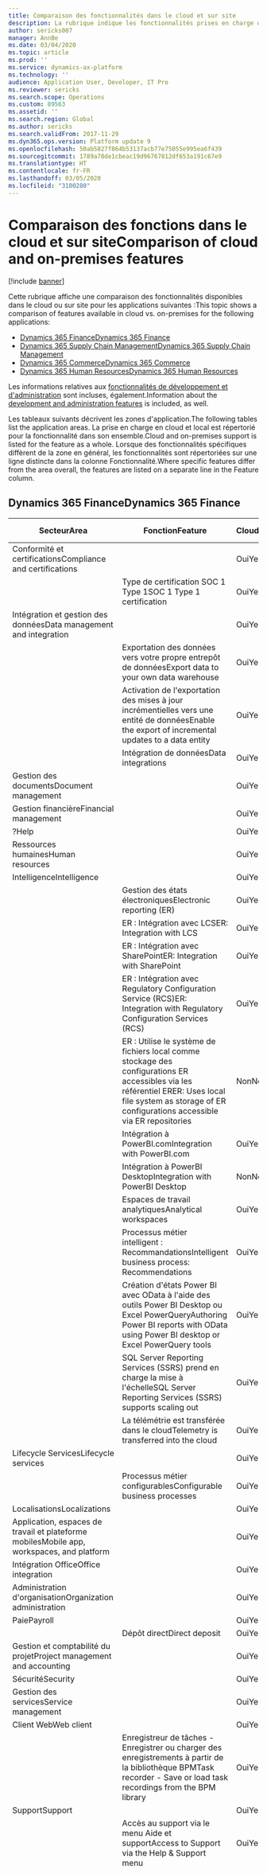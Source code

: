 ```yaml
---
title: Comparaison des fonctionnalités dans le cloud et sur site
description: La rubrique indique les fonctionnalités prises en charge dans le cloud et sur site.
author: sericks007
manager: AnnBe
ms.date: 03/04/2020
ms.topic: article
ms.prod: ''
ms.service: dynamics-ax-platform
ms.technology: ''
audience: Application User, Developer, IT Pro
ms.reviewer: sericks
ms.search.scope: Operations
ms.custom: 89563
ms.assetid: ''
ms.search.region: Global
ms.author: sericks
ms.search.validFrom: 2017-11-29
ms.dyn365.ops.version: Platform update 9
ms.openlocfilehash: 50ab5827f864b53137acb77e75055e995ea6f439
ms.sourcegitcommit: 1789a78de1cbeac19d96767812df653a191c67e9
ms.translationtype: HT
ms.contentlocale: fr-FR
ms.lasthandoff: 03/05/2020
ms.locfileid: "3100280"
---
```

# <a name="comparison-of-cloud-and-on-premises-features"></a><span data-ttu-id="7991a-103">Comparaison des fonctions dans le cloud et sur site</span><span class="sxs-lookup"><span data-stu-id="7991a-103">Comparison of cloud and on-premises features</span></span>

[!include [banner](../includes/banner.md)]

<span data-ttu-id="7991a-104">Cette rubrique affiche une comparaison des fonctionnalités disponibles dans le cloud ou sur site pour les applications suivantes :</span><span class="sxs-lookup"><span data-stu-id="7991a-104">This topic shows a comparison of features available in cloud vs. on-premises for the following applications:</span></span>

- [<span data-ttu-id="7991a-105">Dynamics 365 Finance</span><span class="sxs-lookup"><span data-stu-id="7991a-105">Dynamics 365 Finance</span></span>](cloud-prem-comparison.md#dynamics-365-finance)
- [<span data-ttu-id="7991a-106">Dynamics 365 Supply Chain Management</span><span class="sxs-lookup"><span data-stu-id="7991a-106">Dynamics 365 Supply Chain Management</span></span>](cloud-prem-comparison.md#dynamics-365-supply-chain-management)
- [<span data-ttu-id="7991a-107">Dynamics 365 Commerce</span><span class="sxs-lookup"><span data-stu-id="7991a-107">Dynamics 365 Commerce</span></span>](cloud-prem-comparison.md#dynamics-365-commerce)
- [<span data-ttu-id="7991a-108">Dynamics 365 Human Resources</span><span class="sxs-lookup"><span data-stu-id="7991a-108">Dynamics 365 Human Resources</span></span>](cloud-prem-comparison.md#dynamics-365-human-resources)

<span data-ttu-id="7991a-109">Les informations relatives aux [fonctionnalités de développement et d'administration](cloud-prem-comparison.md#development-and-administration-features) sont incluses, également.</span><span class="sxs-lookup"><span data-stu-id="7991a-109">Information about the [development and administration features](cloud-prem-comparison.md#development-and-administration-features) is included, as well.</span></span>

<span data-ttu-id="7991a-110">Les tableaux suivants décrivent les zones d'application.</span><span class="sxs-lookup"><span data-stu-id="7991a-110">The following tables list the application areas.</span></span> <span data-ttu-id="7991a-111">La prise en charge en cloud et local est répertorié pour la fonctionnalité dans son ensemble.</span><span class="sxs-lookup"><span data-stu-id="7991a-111">Cloud and on-premises support is listed for the feature as a whole.</span></span> <span data-ttu-id="7991a-112">Lorsque des fonctionnalités spécifiques diffèrent de la zone en général, les fonctionnalités sont répertoriées sur une ligne distincte dans la colonne Fonctionnalité.</span><span class="sxs-lookup"><span data-stu-id="7991a-112">Where specific features differ from the area overall, the features are listed on a separate line in the Feature column.</span></span>

## <a name="dynamics-365-finance"></a><span data-ttu-id="7991a-113">Dynamics 365 Finance</span><span class="sxs-lookup"><span data-stu-id="7991a-113">Dynamics 365 Finance</span></span>

| <span data-ttu-id="7991a-114">**Secteur**</span><span class="sxs-lookup"><span data-stu-id="7991a-114">**Area**</span></span>             | <span data-ttu-id="7991a-115">**Fonction**</span><span class="sxs-lookup"><span data-stu-id="7991a-115">**Feature**</span></span>                | <span data-ttu-id="7991a-116">**Cloud**</span><span class="sxs-lookup"><span data-stu-id="7991a-116">**Cloud**</span></span> | <span data-ttu-id="7991a-117">**Sur site**</span><span class="sxs-lookup"><span data-stu-id="7991a-117">**On-premises**</span></span> |
|---------------------|-----------------------------|-----------|-----------------|
| <span data-ttu-id="7991a-118">Conformité et certifications</span><span class="sxs-lookup"><span data-stu-id="7991a-118">Compliance and certifications</span></span>        |                                                                                           | <span data-ttu-id="7991a-119">Oui</span><span class="sxs-lookup"><span data-stu-id="7991a-119">Yes</span></span>       | <span data-ttu-id="7991a-120">Oui</span><span class="sxs-lookup"><span data-stu-id="7991a-120">Yes</span></span>             |
|                                      | <span data-ttu-id="7991a-121">Type de certification SOC 1 Type 1</span><span class="sxs-lookup"><span data-stu-id="7991a-121">SOC 1 Type 1 certification</span></span>                                                                | <span data-ttu-id="7991a-122">Oui</span><span class="sxs-lookup"><span data-stu-id="7991a-122">Yes</span></span>       | <span data-ttu-id="7991a-123">Non</span><span class="sxs-lookup"><span data-stu-id="7991a-123">No</span></span>              |
| <span data-ttu-id="7991a-124">Intégration et gestion des données</span><span class="sxs-lookup"><span data-stu-id="7991a-124">Data management and integration</span></span>      |                                                                                           | <span data-ttu-id="7991a-125">Oui</span><span class="sxs-lookup"><span data-stu-id="7991a-125">Yes</span></span>       | <span data-ttu-id="7991a-126">Oui</span><span class="sxs-lookup"><span data-stu-id="7991a-126">Yes</span></span>             
|                                      | <span data-ttu-id="7991a-127">Exportation des données vers votre propre entrepôt de données</span><span class="sxs-lookup"><span data-stu-id="7991a-127">Export data to your own data warehouse</span></span>                                                    | <span data-ttu-id="7991a-128">Oui</span><span class="sxs-lookup"><span data-stu-id="7991a-128">Yes</span></span>       | <span data-ttu-id="7991a-129">Oui</span><span class="sxs-lookup"><span data-stu-id="7991a-129">Yes</span></span>             |
|                                      | <span data-ttu-id="7991a-130">Activation de l'exportation des mises à jour incrémentielles vers une entité de données</span><span class="sxs-lookup"><span data-stu-id="7991a-130">Enable the export of incremental updates to a data entity</span></span>                                 | <span data-ttu-id="7991a-131">Oui</span><span class="sxs-lookup"><span data-stu-id="7991a-131">Yes</span></span>       | <span data-ttu-id="7991a-132">Oui</span><span class="sxs-lookup"><span data-stu-id="7991a-132">Yes</span></span>              |
|                                      | <span data-ttu-id="7991a-133">Intégration de données</span><span class="sxs-lookup"><span data-stu-id="7991a-133">Data integrations</span></span>                                                                         | <span data-ttu-id="7991a-134">Oui</span><span class="sxs-lookup"><span data-stu-id="7991a-134">Yes</span></span>       | <span data-ttu-id="7991a-135">Oui</span><span class="sxs-lookup"><span data-stu-id="7991a-135">Yes</span></span>             |
| <span data-ttu-id="7991a-136">Gestion des documents</span><span class="sxs-lookup"><span data-stu-id="7991a-136">Document management</span></span>                  |                                                                                           | <span data-ttu-id="7991a-137">Oui</span><span class="sxs-lookup"><span data-stu-id="7991a-137">Yes</span></span>       | <span data-ttu-id="7991a-138">Oui</span><span class="sxs-lookup"><span data-stu-id="7991a-138">Yes</span></span>             |
| <span data-ttu-id="7991a-139">Gestion financière</span><span class="sxs-lookup"><span data-stu-id="7991a-139">Financial management</span></span>                 |                                                                                           | <span data-ttu-id="7991a-140">Oui</span><span class="sxs-lookup"><span data-stu-id="7991a-140">Yes</span></span>       | <span data-ttu-id="7991a-141">Oui</span><span class="sxs-lookup"><span data-stu-id="7991a-141">Yes</span></span>             |
| <span data-ttu-id="7991a-142">?</span><span class="sxs-lookup"><span data-stu-id="7991a-142">Help</span></span>                                 |                                                                                           | <span data-ttu-id="7991a-143">Oui</span><span class="sxs-lookup"><span data-stu-id="7991a-143">Yes</span></span>       | <span data-ttu-id="7991a-144">Non</span><span class="sxs-lookup"><span data-stu-id="7991a-144">No</span></span>              |
| <span data-ttu-id="7991a-145">Ressources humaines</span><span class="sxs-lookup"><span data-stu-id="7991a-145">Human resources</span></span>                      |                                                                                           | <span data-ttu-id="7991a-146">Oui</span><span class="sxs-lookup"><span data-stu-id="7991a-146">Yes</span></span>       | <span data-ttu-id="7991a-147">Oui</span><span class="sxs-lookup"><span data-stu-id="7991a-147">Yes</span></span>             |
| <span data-ttu-id="7991a-148">Intelligence</span><span class="sxs-lookup"><span data-stu-id="7991a-148">Intelligence</span></span>                         |                                                                                           | <span data-ttu-id="7991a-149">Oui</span><span class="sxs-lookup"><span data-stu-id="7991a-149">Yes</span></span>       | <span data-ttu-id="7991a-150">Oui</span><span class="sxs-lookup"><span data-stu-id="7991a-150">Yes</span></span>             |
|                                      | <span data-ttu-id="7991a-151">Gestion des états électroniques</span><span class="sxs-lookup"><span data-stu-id="7991a-151">Electronic reporting (ER)</span></span>                                                                 | <span data-ttu-id="7991a-152">Oui</span><span class="sxs-lookup"><span data-stu-id="7991a-152">Yes</span></span>       | <span data-ttu-id="7991a-153">Oui</span><span class="sxs-lookup"><span data-stu-id="7991a-153">Yes</span></span>             |
|                                      | <span data-ttu-id="7991a-154">ER : Intégration avec LCS</span><span class="sxs-lookup"><span data-stu-id="7991a-154">ER: Integration with LCS</span></span>                                                                  | <span data-ttu-id="7991a-155">Oui</span><span class="sxs-lookup"><span data-stu-id="7991a-155">Yes</span></span>       | <span data-ttu-id="7991a-156">Non</span><span class="sxs-lookup"><span data-stu-id="7991a-156">No</span></span>              |
|                                      | <span data-ttu-id="7991a-157">ER : Intégration avec SharePoint</span><span class="sxs-lookup"><span data-stu-id="7991a-157">ER: Integration with SharePoint</span></span>                                                           | <span data-ttu-id="7991a-158">Oui</span><span class="sxs-lookup"><span data-stu-id="7991a-158">Yes</span></span>       | <span data-ttu-id="7991a-159">Non</span><span class="sxs-lookup"><span data-stu-id="7991a-159">No</span></span>              |
|                                      | <span data-ttu-id="7991a-160">ER : Intégration avec Regulatory Configuration Service (RCS)</span><span class="sxs-lookup"><span data-stu-id="7991a-160">ER: Integration with Regulatory Configuration Services (RCS)</span></span>                              | <span data-ttu-id="7991a-161">Oui</span><span class="sxs-lookup"><span data-stu-id="7991a-161">Yes</span></span>       | <span data-ttu-id="7991a-162">Non</span><span class="sxs-lookup"><span data-stu-id="7991a-162">No</span></span>              |
|                                      | <span data-ttu-id="7991a-163">ER : Utilise le système de fichiers local comme stockage des configurations ER accessibles via les référentiel ER</span><span class="sxs-lookup"><span data-stu-id="7991a-163">ER: Uses local file system as storage of ER configurations accessible via ER repositories</span></span> | <span data-ttu-id="7991a-164">Non</span><span class="sxs-lookup"><span data-stu-id="7991a-164">No</span></span>        | <span data-ttu-id="7991a-165">Oui</span><span class="sxs-lookup"><span data-stu-id="7991a-165">Yes</span></span>             |
|                                      | <span data-ttu-id="7991a-166">Intégration à PowerBI.com</span><span class="sxs-lookup"><span data-stu-id="7991a-166">Integration with PowerBI.com</span></span>                                                              | <span data-ttu-id="7991a-167">Oui</span><span class="sxs-lookup"><span data-stu-id="7991a-167">Yes</span></span>       | <span data-ttu-id="7991a-168">Non</span><span class="sxs-lookup"><span data-stu-id="7991a-168">No</span></span>              |
|                                      | <span data-ttu-id="7991a-169">Intégration à PowerBI Desktop</span><span class="sxs-lookup"><span data-stu-id="7991a-169">Integration with PowerBI Desktop</span></span>                                                          | <span data-ttu-id="7991a-170">Non</span><span class="sxs-lookup"><span data-stu-id="7991a-170">No</span></span>        | <span data-ttu-id="7991a-171">Oui</span><span class="sxs-lookup"><span data-stu-id="7991a-171">Yes</span></span>             |
|                                      | <span data-ttu-id="7991a-172">Espaces de travail analytiques</span><span class="sxs-lookup"><span data-stu-id="7991a-172">Analytical workspaces</span></span>                                                                     | <span data-ttu-id="7991a-173">Oui</span><span class="sxs-lookup"><span data-stu-id="7991a-173">Yes</span></span>       | <span data-ttu-id="7991a-174">Non</span><span class="sxs-lookup"><span data-stu-id="7991a-174">No</span></span>              |
|                                      | <span data-ttu-id="7991a-175">Processus métier intelligent : Recommandations</span><span class="sxs-lookup"><span data-stu-id="7991a-175">Intelligent business process: Recommendations</span></span>                                             | <span data-ttu-id="7991a-176">Oui</span><span class="sxs-lookup"><span data-stu-id="7991a-176">Yes</span></span>       | <span data-ttu-id="7991a-177">N°</span><span class="sxs-lookup"><span data-stu-id="7991a-177">No</span></span>              |
|                                      | <span data-ttu-id="7991a-178">Création d'états Power BI avec OData à l'aide des outils Power BI Desktop ou Excel PowerQuery</span><span class="sxs-lookup"><span data-stu-id="7991a-178">Authoring Power BI reports with OData using Power BI desktop or Excel PowerQuery tools</span></span>    | <span data-ttu-id="7991a-179">Oui</span><span class="sxs-lookup"><span data-stu-id="7991a-179">Yes</span></span>       | <span data-ttu-id="7991a-180">N°</span><span class="sxs-lookup"><span data-stu-id="7991a-180">No</span></span>              |
|                                      | <span data-ttu-id="7991a-181">SQL Server Reporting Services (SSRS) prend en charge la mise à l'échelle</span><span class="sxs-lookup"><span data-stu-id="7991a-181">SQL Server Reporting Services (SSRS) supports scaling out</span></span>                                 | <span data-ttu-id="7991a-182">Oui</span><span class="sxs-lookup"><span data-stu-id="7991a-182">Yes</span></span>       | <span data-ttu-id="7991a-183">Non</span><span class="sxs-lookup"><span data-stu-id="7991a-183">No</span></span>              |
|                                      | <span data-ttu-id="7991a-184">La télémétrie est transférée dans le cloud</span><span class="sxs-lookup"><span data-stu-id="7991a-184">Telemetry is transferred into the cloud</span></span>                                                   | <span data-ttu-id="7991a-185">Oui</span><span class="sxs-lookup"><span data-stu-id="7991a-185">Yes</span></span>       | <span data-ttu-id="7991a-186">Non</span><span class="sxs-lookup"><span data-stu-id="7991a-186">No</span></span>              |
| <span data-ttu-id="7991a-187">Lifecycle Services</span><span class="sxs-lookup"><span data-stu-id="7991a-187">Lifecycle services</span></span>                   |                                                                                           | <span data-ttu-id="7991a-188">Oui</span><span class="sxs-lookup"><span data-stu-id="7991a-188">Yes</span></span>       | <span data-ttu-id="7991a-189">Oui</span><span class="sxs-lookup"><span data-stu-id="7991a-189">Yes</span></span>             |
|                                      | <span data-ttu-id="7991a-190">Processus métier configurables</span><span class="sxs-lookup"><span data-stu-id="7991a-190">Configurable business processes</span></span>                                                           | <span data-ttu-id="7991a-191">Oui</span><span class="sxs-lookup"><span data-stu-id="7991a-191">Yes</span></span>       | <span data-ttu-id="7991a-192">Non</span><span class="sxs-lookup"><span data-stu-id="7991a-192">No</span></span>              |
| <span data-ttu-id="7991a-193">Localisations</span><span class="sxs-lookup"><span data-stu-id="7991a-193">Localizations</span></span>                        |                                                                                           | <span data-ttu-id="7991a-194">Oui</span><span class="sxs-lookup"><span data-stu-id="7991a-194">Yes</span></span>       | <span data-ttu-id="7991a-195">Oui</span><span class="sxs-lookup"><span data-stu-id="7991a-195">Yes</span></span>             |
| <span data-ttu-id="7991a-196">Application, espaces de travail et plateforme mobiles</span><span class="sxs-lookup"><span data-stu-id="7991a-196">Mobile app, workspaces, and platform</span></span> |                                                                                           | <span data-ttu-id="7991a-197">Oui</span><span class="sxs-lookup"><span data-stu-id="7991a-197">Yes</span></span>       | <span data-ttu-id="7991a-198">Oui</span><span class="sxs-lookup"><span data-stu-id="7991a-198">Yes</span></span>             |
| <span data-ttu-id="7991a-199">Intégration Office</span><span class="sxs-lookup"><span data-stu-id="7991a-199">Office integration</span></span>                   |                                                                                           | <span data-ttu-id="7991a-200">Oui</span><span class="sxs-lookup"><span data-stu-id="7991a-200">Yes</span></span>       | <span data-ttu-id="7991a-201">Oui</span><span class="sxs-lookup"><span data-stu-id="7991a-201">Yes</span></span>             |
| <span data-ttu-id="7991a-202">Administration d'organisation</span><span class="sxs-lookup"><span data-stu-id="7991a-202">Organization administration</span></span>          |                                                                                           | <span data-ttu-id="7991a-203">Oui</span><span class="sxs-lookup"><span data-stu-id="7991a-203">Yes</span></span>       | <span data-ttu-id="7991a-204">Oui</span><span class="sxs-lookup"><span data-stu-id="7991a-204">Yes</span></span>             |
| <span data-ttu-id="7991a-205">Paie</span><span class="sxs-lookup"><span data-stu-id="7991a-205">Payroll</span></span>                              |                                                                                           | <span data-ttu-id="7991a-206">Oui</span><span class="sxs-lookup"><span data-stu-id="7991a-206">Yes</span></span>       | <span data-ttu-id="7991a-207">Oui</span><span class="sxs-lookup"><span data-stu-id="7991a-207">Yes</span></span>             |
|                                      | <span data-ttu-id="7991a-208">Dépôt direct</span><span class="sxs-lookup"><span data-stu-id="7991a-208">Direct deposit</span></span>                                                                            | <span data-ttu-id="7991a-209">Oui</span><span class="sxs-lookup"><span data-stu-id="7991a-209">Yes</span></span>       | <span data-ttu-id="7991a-210">Non</span><span class="sxs-lookup"><span data-stu-id="7991a-210">No</span></span>              |
| <span data-ttu-id="7991a-211">Gestion et comptabilité du projet</span><span class="sxs-lookup"><span data-stu-id="7991a-211">Project management and accounting</span></span>    |                                                                                           | <span data-ttu-id="7991a-212">Oui</span><span class="sxs-lookup"><span data-stu-id="7991a-212">Yes</span></span>       | <span data-ttu-id="7991a-213">Oui</span><span class="sxs-lookup"><span data-stu-id="7991a-213">Yes</span></span>             |
| <span data-ttu-id="7991a-214">Sécurité</span><span class="sxs-lookup"><span data-stu-id="7991a-214">Security</span></span>                             |                                                                                           | <span data-ttu-id="7991a-215">Oui</span><span class="sxs-lookup"><span data-stu-id="7991a-215">Yes</span></span>       | <span data-ttu-id="7991a-216">Oui</span><span class="sxs-lookup"><span data-stu-id="7991a-216">Yes</span></span>             |
| <span data-ttu-id="7991a-217">Gestion des services</span><span class="sxs-lookup"><span data-stu-id="7991a-217">Service management</span></span>                   |                                                                                           | <span data-ttu-id="7991a-218">Oui</span><span class="sxs-lookup"><span data-stu-id="7991a-218">Yes</span></span>       | <span data-ttu-id="7991a-219">Oui</span><span class="sxs-lookup"><span data-stu-id="7991a-219">Yes</span></span>             |
| <span data-ttu-id="7991a-220">Client Web</span><span class="sxs-lookup"><span data-stu-id="7991a-220">Web client</span></span>                           |                                                                                           | <span data-ttu-id="7991a-221">Oui</span><span class="sxs-lookup"><span data-stu-id="7991a-221">Yes</span></span>       | <span data-ttu-id="7991a-222">Oui</span><span class="sxs-lookup"><span data-stu-id="7991a-222">Yes</span></span>             |
|                                      | <span data-ttu-id="7991a-223">Enregistreur de tâches - Enregistrer ou charger des enregistrements à partir de la bibliothèque BPM</span><span class="sxs-lookup"><span data-stu-id="7991a-223">Task recorder - Save or load task recordings from the BPM library</span></span>                         | <span data-ttu-id="7991a-224">Oui</span><span class="sxs-lookup"><span data-stu-id="7991a-224">Yes</span></span>       | <span data-ttu-id="7991a-225">Non</span><span class="sxs-lookup"><span data-stu-id="7991a-225">No</span></span>              |
| <span data-ttu-id="7991a-226">Support</span><span class="sxs-lookup"><span data-stu-id="7991a-226">Support</span></span>                              |                                                                                           | <span data-ttu-id="7991a-227">Oui</span><span class="sxs-lookup"><span data-stu-id="7991a-227">Yes</span></span>       | <span data-ttu-id="7991a-228">Oui</span><span class="sxs-lookup"><span data-stu-id="7991a-228">Yes</span></span>             |
|                                      | <span data-ttu-id="7991a-229">Accès au support via le menu Aide et support</span><span class="sxs-lookup"><span data-stu-id="7991a-229">Access to Support via the Help & Support menu</span></span>                                             | <span data-ttu-id="7991a-230">Oui</span><span class="sxs-lookup"><span data-stu-id="7991a-230">Yes</span></span>       | <span data-ttu-id="7991a-231">Non</span><span class="sxs-lookup"><span data-stu-id="7991a-231">No</span></span>              |
|                                      | <span data-ttu-id="7991a-232">Événements commerciaux</span><span class="sxs-lookup"><span data-stu-id="7991a-232">Business events</span></span>                                                                           | <span data-ttu-id="7991a-233">Oui</span><span class="sxs-lookup"><span data-stu-id="7991a-233">Yes</span></span>       | <span data-ttu-id="7991a-234">Oui (soit une connectivité Internet est requise, soit des points de terminaison personnalisés doivent être implementés pour envoyer/recevoir des événements commerciaux dans l'intranet)</span><span class="sxs-lookup"><span data-stu-id="7991a-234">Yes (either internet connectivity is required or custom endpoints must be implemented to send/recieve business events within intranet)</span></span>              |

## <a name="dynamics-365-supply-chain-management"></a><span data-ttu-id="7991a-235">Dynamics 365 Supply Chain Management</span><span class="sxs-lookup"><span data-stu-id="7991a-235">Dynamics 365 Supply Chain Management</span></span> 

| <span data-ttu-id="7991a-236">**Secteur**</span><span class="sxs-lookup"><span data-stu-id="7991a-236">**Area**</span></span>                | <span data-ttu-id="7991a-237">**Fonctionnalité**</span><span class="sxs-lookup"><span data-stu-id="7991a-237">**Feature**</span></span>             | <span data-ttu-id="7991a-238">**Cloud**</span><span class="sxs-lookup"><span data-stu-id="7991a-238">**Cloud**</span></span> | <span data-ttu-id="7991a-239">**Sur site**</span><span class="sxs-lookup"><span data-stu-id="7991a-239">**On-premises**</span></span> |
|-------------------------|-------------------|-----------|-----------------|
| <span data-ttu-id="7991a-240">Conformité et certifications</span><span class="sxs-lookup"><span data-stu-id="7991a-240">Compliance and certifications</span></span>        |                                                                                           | <span data-ttu-id="7991a-241">Oui</span><span class="sxs-lookup"><span data-stu-id="7991a-241">Yes</span></span>       | <span data-ttu-id="7991a-242">Oui</span><span class="sxs-lookup"><span data-stu-id="7991a-242">Yes</span></span>             |
|                                      | <span data-ttu-id="7991a-243">Type de certification SOC 1 Type 1</span><span class="sxs-lookup"><span data-stu-id="7991a-243">SOC 1 Type 1 certification</span></span>                                                                | <span data-ttu-id="7991a-244">Oui</span><span class="sxs-lookup"><span data-stu-id="7991a-244">Yes</span></span>       | <span data-ttu-id="7991a-245">N°</span><span class="sxs-lookup"><span data-stu-id="7991a-245">No</span></span>              |
| <span data-ttu-id="7991a-246">Contrôle de gestion</span><span class="sxs-lookup"><span data-stu-id="7991a-246">Cost accounting</span></span>                      |                                                                                           | <span data-ttu-id="7991a-247">Oui</span><span class="sxs-lookup"><span data-stu-id="7991a-247">Yes</span></span>       | <span data-ttu-id="7991a-248">Oui</span><span class="sxs-lookup"><span data-stu-id="7991a-248">Yes</span></span>             |
|                                      | <span data-ttu-id="7991a-249">Pack de contenu Contrôle de gestion pour Power BI</span><span class="sxs-lookup"><span data-stu-id="7991a-249">Cost accounting content pack for Power BI</span></span>                                                 | <span data-ttu-id="7991a-250">Oui</span><span class="sxs-lookup"><span data-stu-id="7991a-250">Yes</span></span>       | <span data-ttu-id="7991a-251">N°</span><span class="sxs-lookup"><span data-stu-id="7991a-251">No</span></span>              |
|                                      | <span data-ttu-id="7991a-252">Espace de travail Contrôle de gestion pour application mobile</span><span class="sxs-lookup"><span data-stu-id="7991a-252">Cost accounting workspace for mobile app</span></span>                                                  | <span data-ttu-id="7991a-253">Oui</span><span class="sxs-lookup"><span data-stu-id="7991a-253">Yes</span></span>       | <span data-ttu-id="7991a-254">N°</span><span class="sxs-lookup"><span data-stu-id="7991a-254">No</span></span>              |
| <span data-ttu-id="7991a-255">Gestion des coûts</span><span class="sxs-lookup"><span data-stu-id="7991a-255">Cost management</span></span>                      |                                                                                           | <span data-ttu-id="7991a-256">Oui</span><span class="sxs-lookup"><span data-stu-id="7991a-256">Yes</span></span>       | <span data-ttu-id="7991a-257">Oui</span><span class="sxs-lookup"><span data-stu-id="7991a-257">Yes</span></span>             |
|                                      | <span data-ttu-id="7991a-258">Pack de contenu de gestion des coûts pour Power BI</span><span class="sxs-lookup"><span data-stu-id="7991a-258">Cost management content pack for Power BI</span></span>                                                 | <span data-ttu-id="7991a-259">Oui</span><span class="sxs-lookup"><span data-stu-id="7991a-259">Yes</span></span>       | <span data-ttu-id="7991a-260">N°</span><span class="sxs-lookup"><span data-stu-id="7991a-260">No</span></span>              |
| <span data-ttu-id="7991a-261">Intégration et gestion des données</span><span class="sxs-lookup"><span data-stu-id="7991a-261">Data management and integration</span></span>      |                                                                                           | <span data-ttu-id="7991a-262">Oui</span><span class="sxs-lookup"><span data-stu-id="7991a-262">Yes</span></span>       | <span data-ttu-id="7991a-263">Oui</span><span class="sxs-lookup"><span data-stu-id="7991a-263">Yes</span></span>             |
|                                      | <span data-ttu-id="7991a-264">Extension pilotée par la configuration</span><span class="sxs-lookup"><span data-stu-id="7991a-264">Configuration-driven extension</span></span>                                                            | <span data-ttu-id="7991a-265">Oui</span><span class="sxs-lookup"><span data-stu-id="7991a-265">Yes</span></span>       | <span data-ttu-id="7991a-266">N°</span><span class="sxs-lookup"><span data-stu-id="7991a-266">No</span></span>              |
|                                      | <span data-ttu-id="7991a-267">Exportation des données vers votre propre entrepôt de données</span><span class="sxs-lookup"><span data-stu-id="7991a-267">Export data to your own data warehouse</span></span>                                                    | <span data-ttu-id="7991a-268">Oui</span><span class="sxs-lookup"><span data-stu-id="7991a-268">Yes</span></span>       | <span data-ttu-id="7991a-269">Oui</span><span class="sxs-lookup"><span data-stu-id="7991a-269">Yes</span></span>             |
|                                      | <span data-ttu-id="7991a-270">Activation de l'exportation des mises à jour incrémentielles vers une entité de données</span><span class="sxs-lookup"><span data-stu-id="7991a-270">Enable the export of incremental updates to a data entity</span></span>                                 | <span data-ttu-id="7991a-271">Oui</span><span class="sxs-lookup"><span data-stu-id="7991a-271">Yes</span></span>       | <span data-ttu-id="7991a-272">Oui</span><span class="sxs-lookup"><span data-stu-id="7991a-272">Yes</span></span>              |
|                                      | <span data-ttu-id="7991a-273">Intégration de données</span><span class="sxs-lookup"><span data-stu-id="7991a-273">Data integrations</span></span>                                                                         | <span data-ttu-id="7991a-274">Oui</span><span class="sxs-lookup"><span data-stu-id="7991a-274">Yes</span></span>       | <span data-ttu-id="7991a-275">Oui</span><span class="sxs-lookup"><span data-stu-id="7991a-275">Yes</span></span>             |
| <span data-ttu-id="7991a-276">Gestion des documents</span><span class="sxs-lookup"><span data-stu-id="7991a-276">Document management</span></span>                  |                                                                                           | <span data-ttu-id="7991a-277">Oui</span><span class="sxs-lookup"><span data-stu-id="7991a-277">Yes</span></span>       | <span data-ttu-id="7991a-278">Oui</span><span class="sxs-lookup"><span data-stu-id="7991a-278">Yes</span></span>             |
| <span data-ttu-id="7991a-279">Affiche l'aide</span><span class="sxs-lookup"><span data-stu-id="7991a-279">Help</span></span>                                 |                                                                                           | <span data-ttu-id="7991a-280">Oui</span><span class="sxs-lookup"><span data-stu-id="7991a-280">Yes</span></span>       | <span data-ttu-id="7991a-281">Non</span><span class="sxs-lookup"><span data-stu-id="7991a-281">No</span></span>              |
| <span data-ttu-id="7991a-282">Intelligence</span><span class="sxs-lookup"><span data-stu-id="7991a-282">Intelligence</span></span>                         |                                                                                           | <span data-ttu-id="7991a-283">Oui</span><span class="sxs-lookup"><span data-stu-id="7991a-283">Yes</span></span>       | <span data-ttu-id="7991a-284">Oui</span><span class="sxs-lookup"><span data-stu-id="7991a-284">Yes</span></span>             |
|                                      | <span data-ttu-id="7991a-285">Gestion des états électroniques</span><span class="sxs-lookup"><span data-stu-id="7991a-285">Electronic reporting (ER)</span></span>                                                                 | <span data-ttu-id="7991a-286">Oui</span><span class="sxs-lookup"><span data-stu-id="7991a-286">Yes</span></span>       | <span data-ttu-id="7991a-287">Oui</span><span class="sxs-lookup"><span data-stu-id="7991a-287">Yes</span></span>             |
|                                      | <span data-ttu-id="7991a-288">ER : Intégration avec LCS</span><span class="sxs-lookup"><span data-stu-id="7991a-288">ER: Integration with LCS</span></span>                                                                  | <span data-ttu-id="7991a-289">Oui</span><span class="sxs-lookup"><span data-stu-id="7991a-289">Yes</span></span>       | <span data-ttu-id="7991a-290">Non</span><span class="sxs-lookup"><span data-stu-id="7991a-290">No</span></span>              |
|                                      | <span data-ttu-id="7991a-291">ER : Intégration avec SharePoint</span><span class="sxs-lookup"><span data-stu-id="7991a-291">ER: Integration with SharePoint</span></span>                                                           | <span data-ttu-id="7991a-292">Oui</span><span class="sxs-lookup"><span data-stu-id="7991a-292">Yes</span></span>       | <span data-ttu-id="7991a-293">Non</span><span class="sxs-lookup"><span data-stu-id="7991a-293">No</span></span>              |
|                                      | <span data-ttu-id="7991a-294">ER : Intégration avec Regulatory Configuration Service (RCS)</span><span class="sxs-lookup"><span data-stu-id="7991a-294">ER: Integration with Regulatory Configuration Services (RCS)</span></span>                              | <span data-ttu-id="7991a-295">Oui</span><span class="sxs-lookup"><span data-stu-id="7991a-295">Yes</span></span>       | <span data-ttu-id="7991a-296">Non</span><span class="sxs-lookup"><span data-stu-id="7991a-296">No</span></span>              |
|                                      | <span data-ttu-id="7991a-297">ER : Utilise le système de fichiers local comme stockage des configurations ER accessibles via les référentiel ER</span><span class="sxs-lookup"><span data-stu-id="7991a-297">ER: Uses local file system as storage of ER configurations accessible via ER repositories</span></span> | <span data-ttu-id="7991a-298">Non</span><span class="sxs-lookup"><span data-stu-id="7991a-298">No</span></span>        | <span data-ttu-id="7991a-299">Oui</span><span class="sxs-lookup"><span data-stu-id="7991a-299">Yes</span></span>             |
|                                      | <span data-ttu-id="7991a-300">Intégration à PowerBI.com</span><span class="sxs-lookup"><span data-stu-id="7991a-300">Integration with PowerBI.com</span></span>                                                              | <span data-ttu-id="7991a-301">Oui</span><span class="sxs-lookup"><span data-stu-id="7991a-301">Yes</span></span>       | <span data-ttu-id="7991a-302">Non</span><span class="sxs-lookup"><span data-stu-id="7991a-302">No</span></span>              |
|                                      | <span data-ttu-id="7991a-303">Intégration à PowerBI Desktop</span><span class="sxs-lookup"><span data-stu-id="7991a-303">Integration with PowerBI Desktop</span></span>                                                          | <span data-ttu-id="7991a-304">Non</span><span class="sxs-lookup"><span data-stu-id="7991a-304">No</span></span>        | <span data-ttu-id="7991a-305">Oui</span><span class="sxs-lookup"><span data-stu-id="7991a-305">Yes</span></span>             |
|                                      | <span data-ttu-id="7991a-306">Espaces de travail analytiques</span><span class="sxs-lookup"><span data-stu-id="7991a-306">Analytical workspaces</span></span>                                                                     | <span data-ttu-id="7991a-307">Oui</span><span class="sxs-lookup"><span data-stu-id="7991a-307">Yes</span></span>       | <span data-ttu-id="7991a-308">Non</span><span class="sxs-lookup"><span data-stu-id="7991a-308">No</span></span>              |
|                                      | <span data-ttu-id="7991a-309">Processus métier intelligent : Recommandations</span><span class="sxs-lookup"><span data-stu-id="7991a-309">Intelligent business process: Recommendations</span></span>                                             | <span data-ttu-id="7991a-310">Oui</span><span class="sxs-lookup"><span data-stu-id="7991a-310">Yes</span></span>       | <span data-ttu-id="7991a-311">N°</span><span class="sxs-lookup"><span data-stu-id="7991a-311">No</span></span>              |
|                                      | <span data-ttu-id="7991a-312">Création d'états Power BI avec OData à l'aide des outils Power BI Desktop ou Excel PowerQuery</span><span class="sxs-lookup"><span data-stu-id="7991a-312">Authoring Power BI reports with OData using Power BI desktop or Excel PowerQuery tools</span></span>    | <span data-ttu-id="7991a-313">Oui</span><span class="sxs-lookup"><span data-stu-id="7991a-313">Yes</span></span>       | <span data-ttu-id="7991a-314">N°</span><span class="sxs-lookup"><span data-stu-id="7991a-314">No</span></span>              |
|                                      | <span data-ttu-id="7991a-315">SQL Server Reporting Services (SSRS) prend en charge la mise à l'échelle</span><span class="sxs-lookup"><span data-stu-id="7991a-315">SQL Server Reporting Services (SSRS) supports scaling out</span></span>                                 | <span data-ttu-id="7991a-316">Oui</span><span class="sxs-lookup"><span data-stu-id="7991a-316">Yes</span></span>       | <span data-ttu-id="7991a-317">Non</span><span class="sxs-lookup"><span data-stu-id="7991a-317">No</span></span>              |
|                                      | <span data-ttu-id="7991a-318">La télémétrie est transférée dans le cloud</span><span class="sxs-lookup"><span data-stu-id="7991a-318">Telemetry is transferred into the cloud</span></span>                                                   | <span data-ttu-id="7991a-319">Oui</span><span class="sxs-lookup"><span data-stu-id="7991a-319">Yes</span></span>       | <span data-ttu-id="7991a-320">Non</span><span class="sxs-lookup"><span data-stu-id="7991a-320">No</span></span>              |
| <span data-ttu-id="7991a-321">Gestion des stocks</span><span class="sxs-lookup"><span data-stu-id="7991a-321">Inventory management</span></span>                 |                                                                                           | <span data-ttu-id="7991a-322">Oui</span><span class="sxs-lookup"><span data-stu-id="7991a-322">Yes</span></span>       | <span data-ttu-id="7991a-323">Oui</span><span class="sxs-lookup"><span data-stu-id="7991a-323">Yes</span></span>             |
| <span data-ttu-id="7991a-324">Lifecycle Services</span><span class="sxs-lookup"><span data-stu-id="7991a-324">Lifecycle services</span></span>                   |                                                                                           | <span data-ttu-id="7991a-325">Oui</span><span class="sxs-lookup"><span data-stu-id="7991a-325">Yes</span></span>       | <span data-ttu-id="7991a-326">Oui</span><span class="sxs-lookup"><span data-stu-id="7991a-326">Yes</span></span>             |
|                                      | <span data-ttu-id="7991a-327">Processus métier configurables</span><span class="sxs-lookup"><span data-stu-id="7991a-327">Configurable business processes</span></span>                                                           | <span data-ttu-id="7991a-328">Oui</span><span class="sxs-lookup"><span data-stu-id="7991a-328">Yes</span></span>       | <span data-ttu-id="7991a-329">Non</span><span class="sxs-lookup"><span data-stu-id="7991a-329">No</span></span>              |
| <span data-ttu-id="7991a-330">Localisations</span><span class="sxs-lookup"><span data-stu-id="7991a-330">Localizations</span></span>                        |                                                                                           | <span data-ttu-id="7991a-331">Oui</span><span class="sxs-lookup"><span data-stu-id="7991a-331">Yes</span></span>       | <span data-ttu-id="7991a-332">Oui</span><span class="sxs-lookup"><span data-stu-id="7991a-332">Yes</span></span>             |
| <span data-ttu-id="7991a-333">Fabrication</span><span class="sxs-lookup"><span data-stu-id="7991a-333">Manufacturing</span></span>                        |                                                                                           | <span data-ttu-id="7991a-334">Oui</span><span class="sxs-lookup"><span data-stu-id="7991a-334">Yes</span></span>       | <span data-ttu-id="7991a-335">Oui</span><span class="sxs-lookup"><span data-stu-id="7991a-335">Yes</span></span>             |
| <span data-ttu-id="7991a-336">Planification et prévisions</span><span class="sxs-lookup"><span data-stu-id="7991a-336">Master planning and forecasting</span></span>      |                                                                                           | <span data-ttu-id="7991a-337">Oui</span><span class="sxs-lookup"><span data-stu-id="7991a-337">Yes</span></span>       | <span data-ttu-id="7991a-338">Oui</span><span class="sxs-lookup"><span data-stu-id="7991a-338">Yes</span></span>             |
| <span data-ttu-id="7991a-339">Application, espaces de travail et plateforme mobiles</span><span class="sxs-lookup"><span data-stu-id="7991a-339">Mobile app, workspaces, and platform</span></span> |                                                                                           | <span data-ttu-id="7991a-340">Oui</span><span class="sxs-lookup"><span data-stu-id="7991a-340">Yes</span></span>       | <span data-ttu-id="7991a-341">Oui</span><span class="sxs-lookup"><span data-stu-id="7991a-341">Yes</span></span>             |
| <span data-ttu-id="7991a-342">Intégration Office</span><span class="sxs-lookup"><span data-stu-id="7991a-342">Office integration</span></span>                   |                                                                                           | <span data-ttu-id="7991a-343">Oui</span><span class="sxs-lookup"><span data-stu-id="7991a-343">Yes</span></span>       | <span data-ttu-id="7991a-344">Oui</span><span class="sxs-lookup"><span data-stu-id="7991a-344">Yes</span></span>             |
| <span data-ttu-id="7991a-345">Administration d'organisation</span><span class="sxs-lookup"><span data-stu-id="7991a-345">Organization administration</span></span>          |                                                                                           | <span data-ttu-id="7991a-346">Oui</span><span class="sxs-lookup"><span data-stu-id="7991a-346">Yes</span></span>       | <span data-ttu-id="7991a-347">Oui</span><span class="sxs-lookup"><span data-stu-id="7991a-347">Yes</span></span>             |
| <span data-ttu-id="7991a-348">Approvisionnements</span><span class="sxs-lookup"><span data-stu-id="7991a-348">Procurement and sourcing</span></span>             |                                                                                           | <span data-ttu-id="7991a-349">Oui</span><span class="sxs-lookup"><span data-stu-id="7991a-349">Yes</span></span>       | <span data-ttu-id="7991a-350">Oui</span><span class="sxs-lookup"><span data-stu-id="7991a-350">Yes</span></span>             |
|                                      | <span data-ttu-id="7991a-351">Extraction du catalogue externe à partir de la demande d'achat</span><span class="sxs-lookup"><span data-stu-id="7991a-351">Punch-out to external catalog from purchase requisition</span></span>                                   | <span data-ttu-id="7991a-352">Oui</span><span class="sxs-lookup"><span data-stu-id="7991a-352">Yes</span></span>       | <span data-ttu-id="7991a-353">N°</span><span class="sxs-lookup"><span data-stu-id="7991a-353">No</span></span>              |
|                                      | <span data-ttu-id="7991a-354">États Power BI sur l'analyse des dépenses et des achats</span><span class="sxs-lookup"><span data-stu-id="7991a-354">Purchase spend analysis Power BI reports</span></span>                                                  | <span data-ttu-id="7991a-355">Oui</span><span class="sxs-lookup"><span data-stu-id="7991a-355">Yes</span></span>       | <span data-ttu-id="7991a-356">N°</span><span class="sxs-lookup"><span data-stu-id="7991a-356">No</span></span>              |
| <span data-ttu-id="7991a-357">Gestion des informations sur les produits</span><span class="sxs-lookup"><span data-stu-id="7991a-357">Product information management</span></span>       |                                                                                           | <span data-ttu-id="7991a-358">Oui</span><span class="sxs-lookup"><span data-stu-id="7991a-358">Yes</span></span>       | <span data-ttu-id="7991a-359">Oui</span><span class="sxs-lookup"><span data-stu-id="7991a-359">Yes</span></span>             |
| <span data-ttu-id="7991a-360">Données de produit générique</span><span class="sxs-lookup"><span data-stu-id="7991a-360">Product master data</span></span>                  |                                                                                           | <span data-ttu-id="7991a-361">Oui</span><span class="sxs-lookup"><span data-stu-id="7991a-361">Yes</span></span>       | <span data-ttu-id="7991a-362">Oui</span><span class="sxs-lookup"><span data-stu-id="7991a-362">Yes</span></span>             |
| <span data-ttu-id="7991a-363">Production</span><span class="sxs-lookup"><span data-stu-id="7991a-363">Production</span></span>                           |                                                                                           | <span data-ttu-id="7991a-364">Oui</span><span class="sxs-lookup"><span data-stu-id="7991a-364">Yes</span></span>       | <span data-ttu-id="7991a-365">Oui</span><span class="sxs-lookup"><span data-stu-id="7991a-365">Yes</span></span>             |
|                                      | <span data-ttu-id="7991a-366">États Power BI sur les performances de la production</span><span class="sxs-lookup"><span data-stu-id="7991a-366">Production performance Power BI reports</span></span>                                                   | <span data-ttu-id="7991a-367">Oui</span><span class="sxs-lookup"><span data-stu-id="7991a-367">Yes</span></span>       | <span data-ttu-id="7991a-368">N°</span><span class="sxs-lookup"><span data-stu-id="7991a-368">No</span></span>              |
| <span data-ttu-id="7991a-369">Gestion et comptabilité des projets</span><span class="sxs-lookup"><span data-stu-id="7991a-369">Project management and accounting</span></span>    |                                                                                           | <span data-ttu-id="7991a-370">Oui</span><span class="sxs-lookup"><span data-stu-id="7991a-370">Yes</span></span>       | <span data-ttu-id="7991a-371">Oui</span><span class="sxs-lookup"><span data-stu-id="7991a-371">Yes</span></span>             |
| <span data-ttu-id="7991a-372">Ventes</span><span class="sxs-lookup"><span data-stu-id="7991a-372">Sales</span></span>                                |                                                                                           | <span data-ttu-id="7991a-373">Oui</span><span class="sxs-lookup"><span data-stu-id="7991a-373">Yes</span></span>       | <span data-ttu-id="7991a-374">Oui</span><span class="sxs-lookup"><span data-stu-id="7991a-374">Yes</span></span>             |
|                                      | <span data-ttu-id="7991a-375">États Power BI sur les performances de rentabilité et de ventes</span><span class="sxs-lookup"><span data-stu-id="7991a-375">Sales and profitability performance Power BI reports</span></span>                                      | <span data-ttu-id="7991a-376">Oui</span><span class="sxs-lookup"><span data-stu-id="7991a-376">Yes</span></span>       | <span data-ttu-id="7991a-377">N°</span><span class="sxs-lookup"><span data-stu-id="7991a-377">No</span></span>              |
| <span data-ttu-id="7991a-378">Sécurité</span><span class="sxs-lookup"><span data-stu-id="7991a-378">Security</span></span>                             |                                                                                           | <span data-ttu-id="7991a-379">Oui</span><span class="sxs-lookup"><span data-stu-id="7991a-379">Yes</span></span>       | <span data-ttu-id="7991a-380">Oui</span><span class="sxs-lookup"><span data-stu-id="7991a-380">Yes</span></span>             |
| <span data-ttu-id="7991a-381">Gestion des services</span><span class="sxs-lookup"><span data-stu-id="7991a-381">Service management</span></span>                   |                                                                                           | <span data-ttu-id="7991a-382">Oui</span><span class="sxs-lookup"><span data-stu-id="7991a-382">Yes</span></span>       | <span data-ttu-id="7991a-383">Oui</span><span class="sxs-lookup"><span data-stu-id="7991a-383">Yes</span></span>             |
| <span data-ttu-id="7991a-384">Gestion de la chaîne d'approvisionnement.</span><span class="sxs-lookup"><span data-stu-id="7991a-384">Supply chain management</span></span>              |                                                                                           | <span data-ttu-id="7991a-385">Oui</span><span class="sxs-lookup"><span data-stu-id="7991a-385">Yes</span></span>       | <span data-ttu-id="7991a-386">Oui</span><span class="sxs-lookup"><span data-stu-id="7991a-386">Yes</span></span>             |
| <span data-ttu-id="7991a-387">Gestion du transport</span><span class="sxs-lookup"><span data-stu-id="7991a-387">Transportation management</span></span>            |                                                                                           | <span data-ttu-id="7991a-388">Oui</span><span class="sxs-lookup"><span data-stu-id="7991a-388">Yes</span></span>       | <span data-ttu-id="7991a-389">Oui</span><span class="sxs-lookup"><span data-stu-id="7991a-389">Yes</span></span>             |
| <span data-ttu-id="7991a-390">Collaboration du fournisseur</span><span class="sxs-lookup"><span data-stu-id="7991a-390">Vendor collaboration</span></span>                 |                                                                                           | <span data-ttu-id="7991a-391">Oui</span><span class="sxs-lookup"><span data-stu-id="7991a-391">Yes</span></span>       | <span data-ttu-id="7991a-392">N°</span><span class="sxs-lookup"><span data-stu-id="7991a-392">No</span></span>              |
| <span data-ttu-id="7991a-393">Gestion des entrepôts</span><span class="sxs-lookup"><span data-stu-id="7991a-393">Warehouse management</span></span>                 |                                                                                           | <span data-ttu-id="7991a-394">Oui</span><span class="sxs-lookup"><span data-stu-id="7991a-394">Yes</span></span>       | <span data-ttu-id="7991a-395">Oui</span><span class="sxs-lookup"><span data-stu-id="7991a-395">Yes</span></span>             |
|                                      | <span data-ttu-id="7991a-396">Application d'entrepôt mobile</span><span class="sxs-lookup"><span data-stu-id="7991a-396">Mobile warehouse app</span></span>                                                                      | <span data-ttu-id="7991a-397">Oui</span><span class="sxs-lookup"><span data-stu-id="7991a-397">Yes</span></span>       | <span data-ttu-id="7991a-398">Oui</span><span class="sxs-lookup"><span data-stu-id="7991a-398">Yes</span></span>             |
|                                      | <span data-ttu-id="7991a-399">États Power BI d'entrepôt</span><span class="sxs-lookup"><span data-stu-id="7991a-399">Warehousing Power BI reports</span></span>                                                              | <span data-ttu-id="7991a-400">Oui</span><span class="sxs-lookup"><span data-stu-id="7991a-400">Yes</span></span>       | <span data-ttu-id="7991a-401">N°</span><span class="sxs-lookup"><span data-stu-id="7991a-401">No</span></span>              |
| <span data-ttu-id="7991a-402">Client Web</span><span class="sxs-lookup"><span data-stu-id="7991a-402">Web client</span></span>                           |                                                                                           | <span data-ttu-id="7991a-403">Oui</span><span class="sxs-lookup"><span data-stu-id="7991a-403">Yes</span></span>       | <span data-ttu-id="7991a-404">Oui</span><span class="sxs-lookup"><span data-stu-id="7991a-404">Yes</span></span>             |
|                                      | <span data-ttu-id="7991a-405">Enregistreur de tâches - Enregistrer ou charger des enregistrements à partir de la bibliothèque BPM</span><span class="sxs-lookup"><span data-stu-id="7991a-405">Task recorder - Save or load task recordings from the BPM library</span></span>                         | <span data-ttu-id="7991a-406">Oui</span><span class="sxs-lookup"><span data-stu-id="7991a-406">Yes</span></span>       | <span data-ttu-id="7991a-407">Non</span><span class="sxs-lookup"><span data-stu-id="7991a-407">No</span></span>              |
| <span data-ttu-id="7991a-408">Support</span><span class="sxs-lookup"><span data-stu-id="7991a-408">Support</span></span>                              |                                                                                           | <span data-ttu-id="7991a-409">Oui</span><span class="sxs-lookup"><span data-stu-id="7991a-409">Yes</span></span>       | <span data-ttu-id="7991a-410">Oui</span><span class="sxs-lookup"><span data-stu-id="7991a-410">Yes</span></span>             |
|                                      | <span data-ttu-id="7991a-411">Accès au support via le menu Aide et support</span><span class="sxs-lookup"><span data-stu-id="7991a-411">Access to Support via the Help & Support menu</span></span>                                             | <span data-ttu-id="7991a-412">Oui</span><span class="sxs-lookup"><span data-stu-id="7991a-412">Yes</span></span>       | <span data-ttu-id="7991a-413">Non</span><span class="sxs-lookup"><span data-stu-id="7991a-413">No</span></span>              |

## <a name="dynamics-365-commerce"></a><span data-ttu-id="7991a-414">Dynamics 365 Commerce</span><span class="sxs-lookup"><span data-stu-id="7991a-414">Dynamics 365 Commerce</span></span> 

<span data-ttu-id="7991a-415">Pour afficher une liste des fonctionnalités disponibles dans les déploiements sur site, voir [Fonctionnalités Commerce disponibles dans les déploiements sur site](../../../retail/retail-onprem.md).</span><span class="sxs-lookup"><span data-stu-id="7991a-415">To see a list of capabilities that are available in on-premises deployments, see [Commerce capabilities that are available in on-premises deployments](../../../retail/retail-onprem.md).</span></span>

## <a name="dynamics-365-human-resources"></a><span data-ttu-id="7991a-416">Dynamics 365 Human Resources</span><span class="sxs-lookup"><span data-stu-id="7991a-416">Dynamics 365 Human Resources</span></span> 

| <span data-ttu-id="7991a-417">**Secteur**</span><span class="sxs-lookup"><span data-stu-id="7991a-417">**Area**</span></span>         | <span data-ttu-id="7991a-418">**Fonctionnalité**</span><span class="sxs-lookup"><span data-stu-id="7991a-418">**Feature**</span></span>         | <span data-ttu-id="7991a-419">**Cloud**</span><span class="sxs-lookup"><span data-stu-id="7991a-419">**Cloud**</span></span> | <span data-ttu-id="7991a-420">**Sur site**</span><span class="sxs-lookup"><span data-stu-id="7991a-420">**On-premises**</span></span> |
|------------------|---------------------|-----------|-----------------|
| <span data-ttu-id="7991a-421">Tous les domaines des ressources humaines</span><span class="sxs-lookup"><span data-stu-id="7991a-421">All Human Resources areas</span></span> | <span data-ttu-id="7991a-422">Toutes les fonctionnalités des ressources humaines</span><span class="sxs-lookup"><span data-stu-id="7991a-422">All Human Resources features</span></span> | <span data-ttu-id="7991a-423">Oui</span><span class="sxs-lookup"><span data-stu-id="7991a-423">Yes</span></span>       | <span data-ttu-id="7991a-424">Non</span><span class="sxs-lookup"><span data-stu-id="7991a-424">No</span></span>              |

## <a name="development-and-administration-features"></a><span data-ttu-id="7991a-425">Fonctionnalités de développement et d'administration</span><span class="sxs-lookup"><span data-stu-id="7991a-425">Development and administration features</span></span>

| <span data-ttu-id="7991a-426">**Secteur**</span><span class="sxs-lookup"><span data-stu-id="7991a-426">**Area**</span></span>                   | <span data-ttu-id="7991a-427">**Fonctionnalité**</span><span class="sxs-lookup"><span data-stu-id="7991a-427">**Feature**</span></span>                               | <span data-ttu-id="7991a-428">**Cloud**</span><span class="sxs-lookup"><span data-stu-id="7991a-428">**Cloud**</span></span> | <span data-ttu-id="7991a-429">**Sur site**</span><span class="sxs-lookup"><span data-stu-id="7991a-429">**On-premises**</span></span> |
|----------------------------|-------------------------------------------|-----------|-----------------|
| <span data-ttu-id="7991a-430">Version et test</span><span class="sxs-lookup"><span data-stu-id="7991a-430">Build and test</span></span>             |                                           | <span data-ttu-id="7991a-431">Oui</span><span class="sxs-lookup"><span data-stu-id="7991a-431">Yes</span></span>       | <span data-ttu-id="7991a-432">Oui</span><span class="sxs-lookup"><span data-stu-id="7991a-432">Yes</span></span>             |
| <span data-ttu-id="7991a-433">Extensibilité</span><span class="sxs-lookup"><span data-stu-id="7991a-433">Extensibility</span></span>              |                                           | <span data-ttu-id="7991a-434">Oui</span><span class="sxs-lookup"><span data-stu-id="7991a-434">Yes</span></span>       | <span data-ttu-id="7991a-435">Oui</span><span class="sxs-lookup"><span data-stu-id="7991a-435">Yes</span></span>             |
| <span data-ttu-id="7991a-436">Surveillance et télémétrie</span><span class="sxs-lookup"><span data-stu-id="7991a-436">Monitoring and telemetry</span></span>   |                                           | <span data-ttu-id="7991a-437">Oui</span><span class="sxs-lookup"><span data-stu-id="7991a-437">Yes</span></span>       | <span data-ttu-id="7991a-438">Oui</span><span class="sxs-lookup"><span data-stu-id="7991a-438">Yes</span></span>             |
| <span data-ttu-id="7991a-439">Compatibilité de plateforme</span><span class="sxs-lookup"><span data-stu-id="7991a-439">Platform compatibility</span></span>     |                                           | <span data-ttu-id="7991a-440">Oui</span><span class="sxs-lookup"><span data-stu-id="7991a-440">Yes</span></span>       | <span data-ttu-id="7991a-441">Oui</span><span class="sxs-lookup"><span data-stu-id="7991a-441">Yes</span></span>             |
| <span data-ttu-id="7991a-442">Maintenance</span><span class="sxs-lookup"><span data-stu-id="7991a-442">Servicing</span></span>                  |                                           | <span data-ttu-id="7991a-443">Oui</span><span class="sxs-lookup"><span data-stu-id="7991a-443">Yes</span></span>       | <span data-ttu-id="7991a-444">Oui</span><span class="sxs-lookup"><span data-stu-id="7991a-444">Yes</span></span>             |
|                            | <span data-ttu-id="7991a-445">Environnements de maintenance</span><span class="sxs-lookup"><span data-stu-id="7991a-445">Servicing environments</span></span>                    | <span data-ttu-id="7991a-446">Oui</span><span class="sxs-lookup"><span data-stu-id="7991a-446">Yes</span></span>       | <span data-ttu-id="7991a-447">Non</span><span class="sxs-lookup"><span data-stu-id="7991a-447">No</span></span>              |
| <span data-ttu-id="7991a-448">Trace Parser et PerfTimer</span><span class="sxs-lookup"><span data-stu-id="7991a-448">Trace Parser and PerfTimer</span></span> |                                           | <span data-ttu-id="7991a-449">Oui</span><span class="sxs-lookup"><span data-stu-id="7991a-449">Yes</span></span>       | <span data-ttu-id="7991a-450">Non</span><span class="sxs-lookup"><span data-stu-id="7991a-450">No</span></span>              |
| <span data-ttu-id="7991a-451">Mettre à niveau</span><span class="sxs-lookup"><span data-stu-id="7991a-451">Upgrade</span></span>                    |                                           | <span data-ttu-id="7991a-452">Oui</span><span class="sxs-lookup"><span data-stu-id="7991a-452">Yes</span></span>       | <span data-ttu-id="7991a-453">Oui</span><span class="sxs-lookup"><span data-stu-id="7991a-453">Yes</span></span>             |
|                            | <span data-ttu-id="7991a-454">Mettre à niveau</span><span class="sxs-lookup"><span data-stu-id="7991a-454">Upgrade</span></span>                                   | <span data-ttu-id="7991a-455">Oui</span><span class="sxs-lookup"><span data-stu-id="7991a-455">Yes</span></span>       | <span data-ttu-id="7991a-456">N°</span><span class="sxs-lookup"><span data-stu-id="7991a-456">No</span></span>              |
|                            | <span data-ttu-id="7991a-457">Mise à niveau et prise en charge des versions précédentes</span><span class="sxs-lookup"><span data-stu-id="7991a-457">Upgrade and support for previous versions</span></span> | <span data-ttu-id="7991a-458">Oui</span><span class="sxs-lookup"><span data-stu-id="7991a-458">Yes</span></span>       | <span data-ttu-id="7991a-459">Non</span><span class="sxs-lookup"><span data-stu-id="7991a-459">No</span></span>              |
| <span data-ttu-id="7991a-460">Développement Visual Studio</span><span class="sxs-lookup"><span data-stu-id="7991a-460">Visual Studio development</span></span>  |                                           | <span data-ttu-id="7991a-461">Oui</span><span class="sxs-lookup"><span data-stu-id="7991a-461">Yes</span></span>       | <span data-ttu-id="7991a-462">Oui</span><span class="sxs-lookup"><span data-stu-id="7991a-462">Yes</span></span>             |

